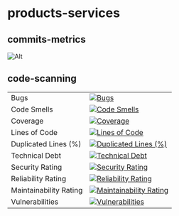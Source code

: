 # products-services

## commits-metrics

![Alt](https://repobeats.axiom.co/api/embed/f4b7880d4fe85e9f7db810e6e4b426a4bd99b650.svg "Repobeats analytics image")

## code-scanning

|                        |                                                                                                                                                                                                                    |
|------------------------|--------------------------------------------------------------------------------------------------------------------------------------------------------------------------------------------------------------------|
| Bugs                   | [![Bugs](https://sonarcloud.io/api/project_badges/measure?project=rock-hu_products-services&metric=bugs)](https://sonarcloud.io/summary/new_code?id=rock-hu_products-services)                                     |
| Code Smells            | [![Code Smells](https://sonarcloud.io/api/project_badges/measure?project=rock-hu_products-services&metric=code_smells)](https://sonarcloud.io/summary/new_code?id=rock-hu_products-services)                       |
| Coverage               | [![Coverage](https://sonarcloud.io/api/project_badges/measure?project=rock-hu_products-services&metric=coverage)](https://sonarcloud.io/summary/new_code?id=rock-hu_products-services)                             |
| Lines of Code          | [![Lines of Code](https://sonarcloud.io/api/project_badges/measure?project=rock-hu_products-services&metric=ncloc)](https://sonarcloud.io/summary/new_code?id=rock-hu_products-services)                           |
| Duplicated Lines (%)   | [![Duplicated Lines (%)](https://sonarcloud.io/api/project_badges/measure?project=rock-hu_products-services&metric=duplicated_lines_density)](https://sonarcloud.io/summary/new_code?id=rock-hu_products-services) |
| Technical Debt         | [![Technical Debt](https://sonarcloud.io/api/project_badges/measure?project=rock-hu_products-services&metric=sqale_index)](https://sonarcloud.io/summary/new_code?id=rock-hu_products-services)                    |
| Security Rating        | [![Security Rating](https://sonarcloud.io/api/project_badges/measure?project=rock-hu_products-services&metric=security_rating)](https://sonarcloud.io/summary/new_code?id=rock-hu_products-services)               |
| Reliability Rating     | [![Reliability Rating](https://sonarcloud.io/api/project_badges/measure?project=rock-hu_products-services&metric=reliability_rating)](https://sonarcloud.io/summary/new_code?id=rock-hu_products-services)         |
| Maintainability Rating | [![Maintainability Rating](https://sonarcloud.io/api/project_badges/measure?project=rock-hu_products-services&metric=sqale_rating)](https://sonarcloud.io/summary/new_code?id=rock-hu_products-services)           |
| Vulnerabilities        | [![Vulnerabilities](https://sonarcloud.io/api/project_badges/measure?project=rock-hu_products-services&metric=vulnerabilities)](https://sonarcloud.io/summary/new_code?id=rock-hu_products-services)               |

